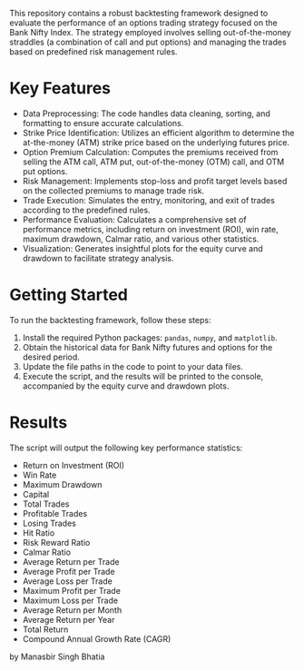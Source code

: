 This repository contains a robust backtesting framework designed to evaluate the performance of an options trading strategy focused on the Bank Nifty Index. The strategy employed involves selling out-of-the-money straddles (a combination of call and put options) and managing the trades based on predefined risk management rules.

# Key Features

- Data Preprocessing: The code handles data cleaning, sorting, and formatting to ensure accurate calculations.
- Strike Price Identification: Utilizes an efficient algorithm to determine the at-the-money (ATM) strike price based on the underlying futures price.
- Option Premium Calculation: Computes the premiums received from selling the ATM call, ATM put, out-of-the-money (OTM) call, and OTM put options.
- Risk Management: Implements stop-loss and profit target levels based on the collected premiums to manage trade risk.
- Trade Execution: Simulates the entry, monitoring, and exit of trades according to the predefined rules.
- Performance Evaluation: Calculates a comprehensive set of performance metrics, including return on investment (ROI), win rate, maximum drawdown, Calmar ratio, and various other statistics.
- Visualization: Generates insightful plots for the equity curve and drawdown to facilitate strategy analysis.

# Getting Started

To run the backtesting framework, follow these steps:
1. Install the required Python packages: `pandas`, `numpy`, and `matplotlib`.
2. Obtain the historical data for Bank Nifty futures and options for the desired period.
3. Update the file paths in the code to point to your data files.
4. Execute the script, and the results will be printed to the console, accompanied by the equity curve and drawdown plots.

# Results

The script will output the following key performance statistics:
- Return on Investment (ROI)
- Win Rate
- Maximum Drawdown
- Capital
- Total Trades
- Profitable Trades
- Losing Trades
- Hit Ratio
- Risk Reward Ratio
- Calmar Ratio
- Average Return per Trade
- Average Profit per Trade
- Average Loss per Trade
- Maximum Profit per Trade
- Maximum Loss per Trade
- Average Return per Month
- Average Return per Year
- Total Return
- Compound Annual Growth Rate (CAGR)

by Manasbir Singh Bhatia 


